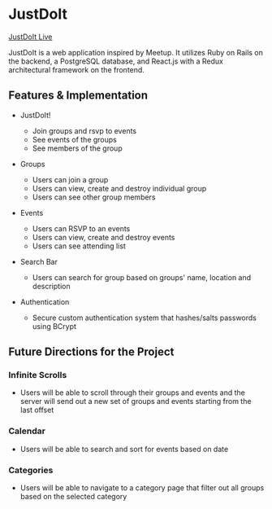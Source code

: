 # JustDoIt

[JustDoIt Live][heroku]

[heroku]: https://justdoitrng.herokuapp.com/#/

JustDoIt is a web application inspired by Meetup. It utilizes Ruby on Rails on the backend, a PostgreSQL database, and React.js with a Redux architectural framework on the frontend.

## Features & Implementation

* JustDoIt!
  - Join groups and rsvp to events
  - See events of the groups
  - See members of the group


* Groups
  - Users can join a group
  - Users can view, create and destroy individual group
  - Users can see other group members


* Events    
  - Users can RSVP to an events
  - Users can view, create and destroy events
  - Users can see attending list


* Search Bar   
  - Users can search for group based on groups' name, location and description


* Authentication
  - Secure custom authentication system that hashes/salts passwords using BCrypt

## Future Directions for the Project

### Infinite Scrolls
  - Users will be able to scroll through their groups and events and the server will send out a new set of groups and events starting from the last offset

### Calendar
  - Users will be able to search and sort for events based on date

### Categories
  - Users will be able to navigate to a category page that filter out all groups based on the selected category

